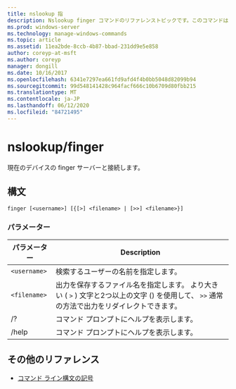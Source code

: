 ```yaml
---
title: nslookup 指
description: Nslookup finger コマンドのリファレンストピックです。このコマンドは、現在のデバイスの finger サーバーに接続します。
ms.prod: windows-server
ms.technology: manage-windows-commands
ms.topic: article
ms.assetid: 11ea2bde-8ccb-4b87-bbad-231dd9e5e858
author: coreyp-at-msft
ms.author: coreyp
manager: dongill
ms.date: 10/16/2017
ms.openlocfilehash: 6341e7297ea661fd9afd4f4b0bb5048d82099b94
ms.sourcegitcommit: 99d548141428c964facf666c10b6709d80fbb215
ms.translationtype: MT
ms.contentlocale: ja-JP
ms.lasthandoff: 06/12/2020
ms.locfileid: "84721495"
---
```

# <a name="nslookup-finger"></a>nslookup/finger

現在のデバイスの finger サーバーと接続します。

## <a name="syntax"></a>構文

```
finger [<username>] [{[>] <filename> | [>>] <filename>}]
```

### <a name="parameters"></a>パラメーター

| パラメーター | Description |
| --------- | ----------- |
| `<username>` | 検索するユーザーの名前を指定します。 |
| `<filename>` | 出力を保存するファイル名を指定します。 より大きい ( `>` ) 文字と2つ以上の文字 () を使用して、 `>>` 通常の方法で出力をリダイレクトできます。 |
| /? | コマンド プロンプトにヘルプを表示します。 |
| /help | コマンド プロンプトにヘルプを表示します。 |

## <a name="additional-references"></a>その他のリファレンス

- [コマンド ライン構文の記号](command-line-syntax-key.md)
